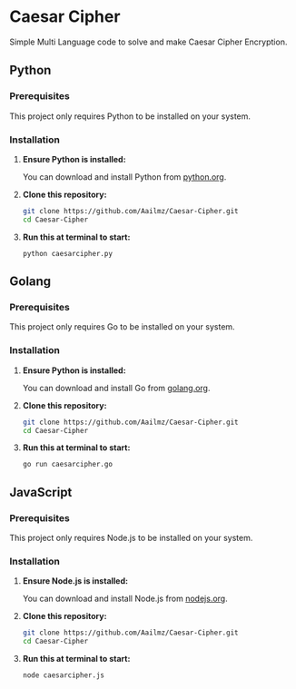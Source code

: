 # Caesar Cipher

Simple Multi Language code to solve and make Caesar Cipher Encryption.

## Python
### Prerequisites

This project only requires Python to be installed on your system.

### Installation

1. **Ensure Python is installed:**

   You can download and install Python from [python.org](https://www.python.org/downloads/).

2. **Clone this repository:**

   ```bash
   git clone https://github.com/Aailmz/Caesar-Cipher.git
   cd Caesar-Cipher
   ```
3. **Run this at terminal to start:**
  
    ```
    python caesarcipher.py
    ```
## Golang
### Prerequisites

This project only requires Go to be installed on your system.

### Installation

1. **Ensure Python is installed:**

   You can download and install Go from [golang.org](https://golang.org/dl/).

2. **Clone this repository:**

   ```bash
   git clone https://github.com/Aailmz/Caesar-Cipher.git
   cd Caesar-Cipher
   ```
3. **Run this at terminal to start:**
  
    ```
    go run caesarcipher.go
    ```

## JavaScript
### Prerequisites
This project only requires Node.js to be installed on your system.
### Installation
1. **Ensure Node.js is installed:**

   You can download and install Node.js from [nodejs.org](https://nodejs.org/).
2. **Clone this repository:**
   ```bash
   git clone https://github.com/Aailmz/Caesar-Cipher.git
   cd Caesar-Cipher
   ```
3. **Run this at terminal to start:**
   ```
   node caesarcipher.js
   ```
